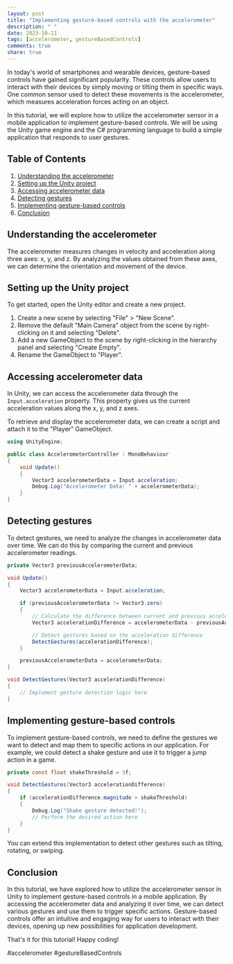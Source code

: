 ```yaml
---
layout: post
title: "Implementing gesture-based controls with the accelerometer"
description: " "
date: 2023-10-11
tags: [accelerometer, gestureBasedControls]
comments: true
share: true
---
```


In today's world of smartphones and wearable devices, gesture-based controls have gained significant popularity. These controls allow users to interact with their devices by simply moving or tilting them in specific ways. One common sensor used to detect these movements is the accelerometer, which measures acceleration forces acting on an object.

In this tutorial, we will explore how to utilize the accelerometer sensor in a mobile application to implement gesture-based controls. We will be using the Unity game engine and the C# programming language to build a simple application that responds to user gestures.

## Table of Contents
1. [Understanding the accelerometer](#understanding-the-accelerometer)
2. [Setting up the Unity project](#setting-up-the-unity-project)
3. [Accessing accelerometer data](#accessing-accelerometer-data)
4. [Detecting gestures](#detecting-gestures)
5. [Implementing gesture-based controls](#implementing-gesture-based-controls)
6. [Conclusion](#conclusion)

## Understanding the accelerometer

The accelerometer measures changes in velocity and acceleration along three axes: x, y, and z. By analyzing the values obtained from these axes, we can determine the orientation and movement of the device.

## Setting up the Unity project

To get started, open the Unity editor and create a new project. 

1. Create a new scene by selecting "File" > "New Scene".
2. Remove the default "Main Camera" object from the scene by right-clicking on it and selecting "Delete".
3. Add a new GameObject to the scene by right-clicking in the hierarchy panel and selecting "Create Empty".
4. Rename the GameObject to "Player".

## Accessing accelerometer data

In Unity, we can access the accelerometer data through the `Input.acceleration` property. This property gives us the current acceleration values along the x, y, and z axes.

To retrieve and display the accelerometer data, we can create a script and attach it to the "Player" GameObject.

```csharp
using UnityEngine;

public class AccelerometerController : MonoBehaviour
{
    void Update()
    {
        Vector3 accelerometerData = Input.acceleration;
        Debug.Log("Accelerometer Data: " + accelerometerData);
    }
}
```

## Detecting gestures

To detect gestures, we need to analyze the changes in accelerometer data over time. We can do this by comparing the current and previous accelerometer readings.

```csharp
private Vector3 previousAccelerometerData;

void Update()
{
    Vector3 accelerometerData = Input.acceleration;

    if (previousAccelerometerData != Vector3.zero)
    {
        // Calculate the difference between current and previous accelerometer data
        Vector3 accelerationDifference = accelerometerData - previousAccelerometerData;

        // Detect gestures based on the acceleration difference
        DetectGestures(accelerationDifference);
    }

    previousAccelerometerData = accelerometerData;
}

void DetectGestures(Vector3 accelerationDifference)
{
    // Implement gesture detection logic here
}
```

## Implementing gesture-based controls

To implement gesture-based controls, we need to define the gestures we want to detect and map them to specific actions in our application. For example, we could detect a shake gesture and use it to trigger a jump action in a game.

```csharp
private const float shakeThreshold = 3f;

void DetectGestures(Vector3 accelerationDifference)
{
    if (accelerationDifference.magnitude > shakeThreshold)
    {
        Debug.Log("Shake gesture detected!");
        // Perform the desired action here
    }
}
```

You can extend this implementation to detect other gestures such as tilting, rotating, or swiping.

## Conclusion

In this tutorial, we have explored how to utilize the accelerometer sensor in Unity to implement gesture-based controls in a mobile application. By accessing the accelerometer data and analyzing it over time, we can detect various gestures and use them to trigger specific actions. Gesture-based controls offer an intuitive and engaging way for users to interact with their devices, opening up new possibilities for application development.

That's it for this tutorial! Happy coding!

\#accelerometer \#gestureBasedControls